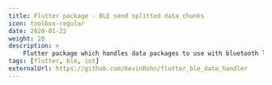 ```yaml
---
title: Flutter package - BLE send splitted data chunks
icon: toolbox-regular
date: 2020-01-22
weight: 20
description: >
    Flutter package which handles data packages to use with bluetooth low energy. It splitts data into chunks based on the MTU size.
tags: [flutter, ble, iot]
externalUrl: https://github.com/KevinRohn/flutter_ble_data_handler
---
```

